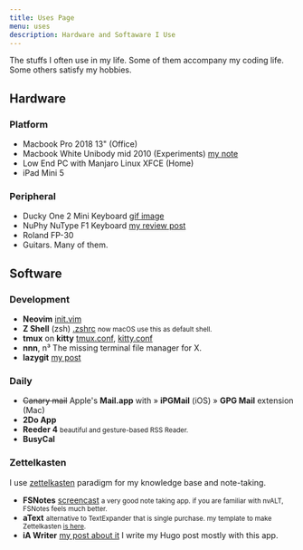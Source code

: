 ```yaml
---
title: Uses Page
menu: uses
description: Hardware and Softaware I Use
---
```


The stuffs I often use in my life.
Some of them accompany my coding life.
Some others satisfy my hobbies.

## Hardware

### Platform

- Macbook Pro 2018 13" (Office)
- Macbook White Unibody mid 2010 (Experiments) [my note][mbwhite]
- Low End PC with Manjaro Linux XFCE (Home)
- iPad Mini 5

### Peripheral

- Ducky One 2 Mini Keyboard [gif image][ducky]
- NuPhy NuType F1 Keyboard [my review post][nuphy]
- Roland FP-30
- Guitars. Many of them.


## Software

### Development

- **Neovim** [init.vim][nvim] 
- **Z Shell** (zsh) [.zshrc][zshrc]
  <small>now macOS use this as default shell.</small>
- **tmux** on **kitty** [tmux.conf][tmux], [kitty.conf][kitty]
- **nnn**, n³ The missing terminal file manager for X.
- **lazygit** [my post][lazygit]

### Daily

- ~~Canary mail~~ Apple's **Mail.app** with 
  » **iPGMail** (iOS)
  » **GPG Mail** extension (Mac)
- **2Do App**
- **Reeder 4**
  <small>beautiful and gesture-based RSS Reader.</small>
- **BusyCal**

### Zettelkasten

I use [zettelkasten](https://zettelkasten.de/) paradigm for my knowledge base and note-taking.

- **FSNotes** [screencast][video]
  <small>a very good note taking app.
  if you are familiar with nvALT, FSNotes feels much better.</small>
- **aText**
  <small>alternative to TextExpander that is single purchase.
  my template to make Zettelkasten [is here](/zettelkasten-atext-template.atext).</small>
- **iA Writer** [my post about it][iawriter]
  I write my Hugo post mostly with this app.

[mbwhite]: /notes/#date-2020-05-08-0412
[iawriter]: /posts/2020-04-in-search-of-good-writing-app-part-2-ia-writer-vs-ivim/
[lazygit]: /posts/2020-05-remove-specific-files-from-old-git-commit/#lazygit-way
[nuphy]: /posts/2020-04-nuphy-nutype-f1-keyboard-review/

[ducky]: https://twitter.com/ybbond_/status/1146845120618090497
[video]: https://twitter.com/ybbond_/status/1262066984763527168

[kitty]: https://git.ybbond.dev/dotfiles/file/.config/kitty/kitty.conf.html
[nvim]: https://git.ybbond.dev/dotfiles/file/.config/nvim/init.vim.html
[tmux]: https://git.ybbond.dev/dotfiles/file/.tmux.conf.html
[zshrc]: https://git.ybbond.dev/dotfiles/file/.zshrc.html 
